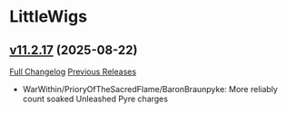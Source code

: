 # LittleWigs

## [v11.2.17](https://github.com/BigWigsMods/LittleWigs/tree/v11.2.17) (2025-08-22)
[Full Changelog](https://github.com/BigWigsMods/LittleWigs/compare/v11.2.16...v11.2.17) [Previous Releases](https://github.com/BigWigsMods/LittleWigs/releases)

- WarWithin/PrioryOfTheSacredFlame/BaronBraunpyke: More reliably count soaked Unleashed Pyre charges  
